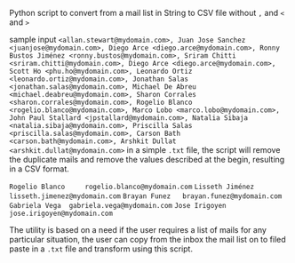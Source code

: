 Python script to convert from a mail list in String to CSV file without `,` and `<` and `>`

sample input `<allan.stewart@mydomain.com>, Juan Jose Sanchez <juanjose@mydomain.com>, Diego Arce <diego.arce@mydomain.com>, Ronny Bustos Jiménez <ronny.bustos@mydomain.com>, Sriram Chitti <sriram.chitti@mydomain.com>, Diego Arce <diego.arce@mydomain.com>, Scott Ho <phu.ho@mydomain.com>, Leonardo Ortiz <leonardo.ortiz@mydomain.com>, Jonathan Salas <jonathan.salas@mydomain.com>, Michael De Abreu <michael.deabreu@mydomain.com>, Sharon Corrales <sharon.corrales@mydomain.com>, Rogelio Blanco <rogelio.blanco@mydomain.com>, Marco Lobo <marco.lobo@mydomain.com>, John Paul Stallard <jpstallard@mydomain.com>, Natalia Sibaja <natalia.sibaja@mydomain.com>, Priscilla Salas <priscilla.salas@mydomain.com>, Carson Bath <carson.bath@mydomain.com>, Arshkit Dullat <arshkit.dullat@mydomain.com>` in a simple `.txt` file, the script will remove the duplicate mails and remove the values described at the begin, resulting in a CSV format.

 `Rogelio Blanco	 rogelio.blanco@mydomain.com`
 `Lisseth Jiménez	 lisseth.jimenez@mydomain.com`
 `Brayan Funez	 brayan.funez@mydomain.com`
 `Gabriela Vega	 gabriela.vega@mydomain.com`
 `Jose Irigoyen	 jose.irigoyen@mydomain.com`

 
The utility is based on a need if the user requires a list of mails for any particular situation, the user can copy from the inbox the mail list on to filed paste in a `.txt` file and transform using this script.
